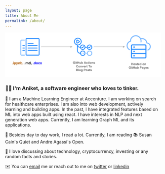 ```yaml
---
layout: page
title: About Me
permalink: /about/
---
```


![](/images/diagram.png)

### 👋🏻 I'm Aniket, a software engineer who loves to tinker.

🔨 I am a Machine Learning Engineer at Accenture. I am working on search for healthcare enterprises. I am also into web development, actively learning and building apps. In the past, I have integrated features based on ML into web apps built using react. I have interests in NLP and next generation web apps. Currently, I am learning Graph ML and its applications.

🧬 Besides day to day work, I read a lot. Currently, I am reading 📚 Susan Cain's Quiet and Andre Agassi's Open.

💸 I love discussing about technology, cryptocurrency, investing or any random facts and stories.

✉️ You can [email](aniketmishrikotkar@gmail.com) me or reach out to me on [twitter](https://twitter.com/aniket_mish) or [linkedin](https://linkedin/in/amishrikotkar)

